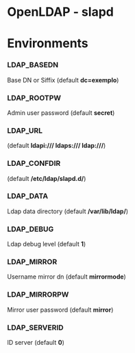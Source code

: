 # OpenLDAP - slapd

# Environments

### LDAP_BASEDN

Base DN or Siffix (default **dc=exemplo**)

### LDAP_ROOTPW

Admin user password (default **secret**)

### LDAP_URL

(default **ldapi:/// ldaps:/// ldap:///**)

### LDAP_CONFDIR

(default **/etc/ldap/slapd.d/**)

### LDAP_DATA

Ldap data directory (default **/var/lib/ldap/**)

### LDAP_DEBUG

Ldap debug level (default **1**)

### LDAP_MIRROR

Username mirror dn (default **mirrormode**)

### LDAP_MIRRORPW

Mirror user password (default **mirror**)

### LDAP_SERVERID

ID server (default **0**)

